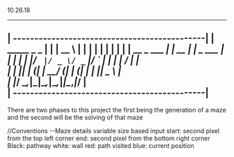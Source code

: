 10.26.18

  ---------------------------------------------
| ---------------------------------------------|
|  _____                 _       _						 |
| |  __ \               | |     | |						 |
| | |  | | __ _  ___  __| | __ _| |_   _ ___	 |
| | |  | |/ _` |/ _ \/ _` |/ _` | | | | / __|	 |			
| | |__| | (_| |  __/ (_| | (_| | | |_| \__ \	 |			
| |_____/ \__,_|\___|\__,_|\__,_|_|\__,_|___/	 |			
| ---------------------------------------------|
  ---------------------------------------------

There are two phases to this project the first being the generation of a maze
and the second will be the solving of that maze


//Conventions
--Maze details
 variable size based input
 start: second pixel from the top left corner
 end: second pixel from the bottom right corner
 Black: pathway
 white: wall
 red: path visited
 blue: current position


